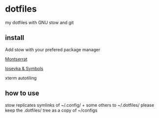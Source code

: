# dotfiles
my dotfiles with GNU stow and git

## install
Add stow with your prefered package manager

[Montserrat](https://fonts.google.com/specimen/Montserrat)

[Iosevka  & Symbols](https://www.nerdfonts.com/font-downloads)

xterm
autotiling

## how to use
stow replicates symlinks of ~/.config/ + some others to ~/.dotfiles/ 
please keep the .dotfiles/ tree as a copy of ~/configs
